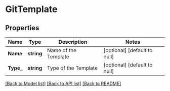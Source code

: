 # GitTemplate

## Properties
Name | Type | Description | Notes
------------ | ------------- | ------------- | -------------
**Name** | **string** | Name of the Template | [optional] [default to null]
**Type_** | **string** | Type of the Template | [optional] [default to null]

[[Back to Model list]](../README.md#documentation-for-models) [[Back to API list]](../README.md#documentation-for-api-endpoints) [[Back to README]](../README.md)


